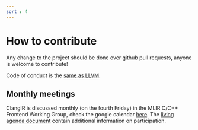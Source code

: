 ```yaml
---
sort : 4
---
```


# How to contribute

Any change to the project should be done over github pull requests, anyone is welcome to contribute!

Code of conduct is the [same as LLVM](https://llvm.org/docs/CodeOfConduct.html).

## Monthly meetings

ClangIR is discussed monthly (on the fourth Friday) in the MLIR C/C++ Frontend Working Group, check the google calendar [here](https://calendar.google.com/calendar/u/0?cid=anZjZWFrbTNrYnBrdTNmNGpyc3YxbGtpZ29AZ3JvdXAuY2FsZW5kYXIuZ29vZ2xlLmNvbQ). The [living agenda document](https://docs.google.com/document/d/1iS0_4q7icTuVK6PPnH3D_9XmdcrgZq6Xv2171nS4Ztw) contain additional information on participation.
